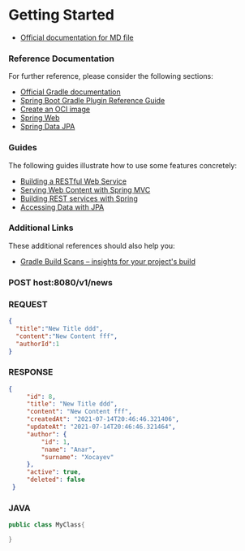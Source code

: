 # Getting Started

* [Official documentation for MD file ](https://guides.github.com/features/mastering-markdown/)



### Reference Documentation
For further reference, please consider the following sections:

* [Official Gradle documentation](https://docs.gradle.org)
* [Spring Boot Gradle Plugin Reference Guide](https://docs.spring.io/spring-boot/docs/2.5.2/gradle-plugin/reference/html/)
* [Create an OCI image](https://docs.spring.io/spring-boot/docs/2.5.2/gradle-plugin/reference/html/#build-image)
* [Spring Web](https://docs.spring.io/spring-boot/docs/2.5.2/reference/htmlsingle/#boot-features-developing-web-applications)
* [Spring Data JPA](https://docs.spring.io/spring-boot/docs/2.5.2/reference/htmlsingle/#boot-features-jpa-and-spring-data)

### Guides
The following guides illustrate how to use some features concretely:

* [Building a RESTful Web Service](https://spring.io/guides/gs/rest-service/)
* [Serving Web Content with Spring MVC](https://spring.io/guides/gs/serving-web-content/)
* [Building REST services with Spring](https://spring.io/guides/tutorials/bookmarks/)
* [Accessing Data with JPA](https://spring.io/guides/gs/accessing-data-jpa/)

### Additional Links
These additional references should also help you:

* [Gradle Build Scans – insights for your project's build](https://scans.gradle.com#gradle)

### POST host:8080/v1/news
### REQUEST
```JSON
{
  "title":"New Title ddd",
  "content":"New Content fff",
  "authorId":1
}

```



### RESPONSE
```JSON
{
     "id": 8,
     "title": "New Title ddd",
     "content": "New Content fff",
     "createdAt": "2021-07-14T20:46:46.321406",
     "updateAt": "2021-07-14T20:46:46.321464",
     "author": {
         "id": 1,
         "name": "Anar",
         "surname": "Xocayev"
     },
     "active": true,
     "deleted": false
 }
```


### JAVA
```JAVA
public class MyClass{

}
```


